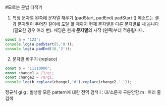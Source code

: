 #모르는 문법 다적기

1. 특정 문자열 왼쪽에 문자열 채우기 (padStart, padEnd)
padStart () 메소드는 결과 문자열이 주어진 길이에 도달 할 때까지 현재 문자열을 다른 문자열로 채 웁니다 
(필요한 경우 여러 번). 패딩은 현재 **문자열**의 시작 (왼쪽)부터 적용됩니다.


```JAVASCRIPT
const a = '123';
console.log(a.padStart(5,'0'));
console.log(a.padEnd(10,'2'));
```


2. 문자열 바꾸기 (replace)


```javascript
const b = '11110000';
const change1 = /1/gi;
const change2 = /0/gi;
console.log(b.replace(change1,'#').replace(change2,' '));
```

정규식 gi
g : 발생할 모든 pattern에 대한 전역 검색
i : 대/소문자 구분안함
m : 여러 줄 검색